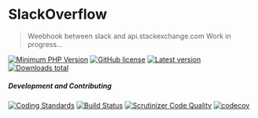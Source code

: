 # SlackOverflow

> Weebhook between slack and api.stackexchange.com
> Work in progress...

[![Minimum PHP Version][php-image]][php-url]
[![GitHub license][license-image]][license-url]
[![Latest version][packagist-v-image]][packagist-url]
[![Downloads total][packagist-dt-image]][packagist-url]

##### Development and Contributing

[![Coding Standards][psr-image]][psr-url]
[![Build Status][travis-ci-image]][travis-ci-url]
[![Scrutinizer Code Quality][scrutinizer-image]][scrutinizer-url]
[![codecov][codecov-image]][codecov-url]


<!-- ASSETS and LINKS -->
<!-- PHP FIG-->
[psr-image]: https://img.shields.io/badge/cs-PSR--2-237551.svg?style=flat-square
[psr-url]: http://www.php-fig.org/
<!-- PHP Version -->
[php-image]: https://img.shields.io/badge/php-%3E%3D%207.0-8892BF.svg?style=flat-square
[php-url]: https://php.net/
<!-- License -->
[license-image]: https://img.shields.io/badge/license-MIT-blue.svg?style=flat-square
[license-url]: https://raw.githubusercontent.com/aframevr/slackoverflow/master/LICENSE
<!-- travis-ci -->
[travis-ci-image]: https://travis-ci.org/aframevr/slackoverflow.svg?branch=master
[travis-ci-url]: https://travis-ci.org/aframevr/slackoverflow
<!-- packagist -->
[packagist-v-image]: https://img.shields.io/packagist/v/aframevr/slackoverflow.svg?style=flat-square
[packagist-dt-image]: http://img.shields.io/packagist/dt/aframevr/slackoverflow.svg?style=flat-square
[packagist-url]: https://packagist.org/packages/aframevr/slackoverflow
<!-- Scrutinizer -->
[scrutinizer-image]: https://scrutinizer-ci.com/g/aframevr/slackoverflow/badges/quality-score.png?b=master
[scrutinizer-url]: https://scrutinizer-ci.com/g/aframevr/slackoverflow/?branch=master
<!-- codecov -->
[codecov-image]: https://codecov.io/gh/aframevr/slackoverflow/branch/master/graph/badge.svg
[codecov-url]: https://codecov.io/gh/aframevr/slackoverflow